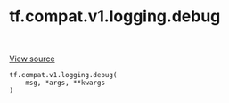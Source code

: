 <div itemscope itemtype="http://developers.google.com/ReferenceObject">
<meta itemprop="name" content="tf.compat.v1.logging.debug" />
<meta itemprop="path" content="Stable" />
</div>

# tf.compat.v1.logging.debug

<!-- Insert buttons and diff -->

<table class="tfo-notebook-buttons tfo-api nocontent" align="left">

</table>

<a target="_blank" class="external" href="/code/stable/tensorflow/python/platform/tf_logging.py">View source</a>






<pre class="devsite-click-to-copy prettyprint lang-py tfo-signature-link">
<code>tf.compat.v1.logging.debug(
    msg, *args, **kwargs
)
</code></pre>



<!-- Placeholder for "Used in" -->

